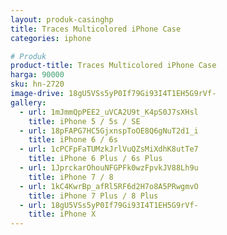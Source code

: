 ```yaml
---
layout: produk-casinghp
title: Traces Multicolored iPhone Case
categories: iphone

# Produk
product-title: Traces Multicolored iPhone Case
harga: 90000
sku: hn-2720
image-drive: 18gU5VSs5yP0If79Gi93I4T1EH5G9rVf-
gallery:
  - url: 1mJmmQpPEE2_uVCA2U9t_K4pS0J7sXHsl
    title: iPhone 5 / 5s / SE
  - url: 18pFAPG7HC5GjxnspToOE8Q6gNuT2d1_i
    title: iPhone 6 / 6s
  - url: 1cPCFpFaTUMzkJrlVuQZsMiXdhK8utTe7
    title: iPhone 6 Plus / 6s Plus
  - url: 1JprckarOhouNFGPFk0wzFpvkJV88Lh9u
    title: iPhone 7 / 8
  - url: 1kC4KwrBp_afRl5RF6d2H7o8A5PRwgmvO
    title: iPhone 7 Plus / 8 Plus
  - url: 18gU5VSs5yP0If79Gi93I4T1EH5G9rVf-
    title: iPhone X
---
```

